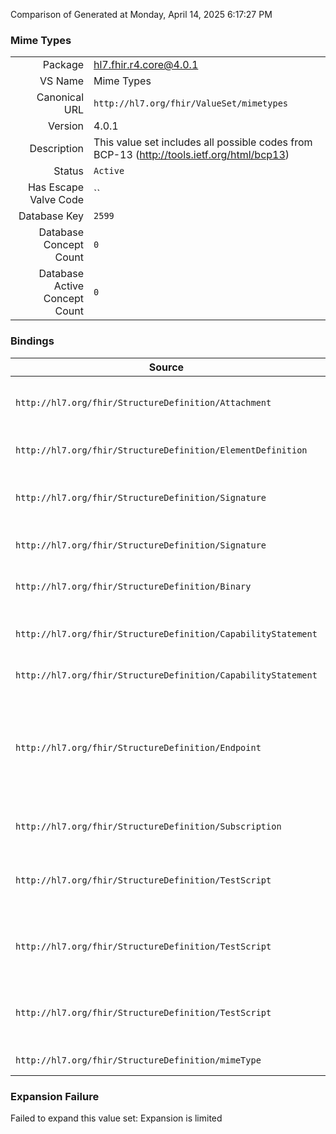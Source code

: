 Comparison of 
Generated at Monday, April 14, 2025 6:17:27 PM

### Mime Types

|      |     |
| ---: | --- |
| Package | hl7.fhir.r4.core@4.0.1 |
| VS Name | Mime Types |
| Canonical URL | `http://hl7.org/fhir/ValueSet/mimetypes` |
| Version | 4.0.1 |
| Description | This value set includes all possible codes from BCP-13 (http://tools.ietf.org/html/bcp13) |
| Status | `Active` |
| Has Escape Valve Code | `` |
| Database Key | `2599` |
| Database Concept Count | `0` |
| Database Active Concept Count | `0` |
### Bindings

| Source | Element | Binding | Strength | Element Short |
| ------ | ------- | ------- | -------- | ------------- |
| `http://hl7.org/fhir/StructureDefinition/Attachment` | `Attachment.contentType` | `http://hl7.org/fhir/ValueSet/mimetypes\|4.0.1` | `Required` | Mime type of the content, with charset etc. |
| `http://hl7.org/fhir/StructureDefinition/ElementDefinition` | `ElementDefinition.mapping.language` | `http://hl7.org/fhir/ValueSet/mimetypes\|4.0.1` | `Required` | Computable language of mapping |
| `http://hl7.org/fhir/StructureDefinition/Signature` | `Signature.targetFormat` | `http://hl7.org/fhir/ValueSet/mimetypes\|4.0.1` | `Required` | The technical format of the signed resources |
| `http://hl7.org/fhir/StructureDefinition/Signature` | `Signature.sigFormat` | `http://hl7.org/fhir/ValueSet/mimetypes\|4.0.1` | `Required` | The technical format of the signature |
| `http://hl7.org/fhir/StructureDefinition/Binary` | `Binary.contentType` | `http://hl7.org/fhir/ValueSet/mimetypes\|4.0.1` | `Required` | MimeType of the binary content |
| `http://hl7.org/fhir/StructureDefinition/CapabilityStatement` | `CapabilityStatement.format` | `http://hl7.org/fhir/ValueSet/mimetypes\|4.0.1` | `Required` | formats supported (xml \| json \| ttl \| mime type) |
| `http://hl7.org/fhir/StructureDefinition/CapabilityStatement` | `CapabilityStatement.patchFormat` | `http://hl7.org/fhir/ValueSet/mimetypes\|4.0.1` | `Required` | Patch formats supported |
| `http://hl7.org/fhir/StructureDefinition/Endpoint` | `Endpoint.payloadMimeType` | `http://hl7.org/fhir/ValueSet/mimetypes\|4.0.1` | `Required` | Mimetype to send. If not specified, the content could be anything (including no payload, if the connectionType defined this) |
| `http://hl7.org/fhir/StructureDefinition/Subscription` | `Subscription.channel.payload` | `http://hl7.org/fhir/ValueSet/mimetypes\|4.0.1` | `Required` | MIME type to send, or omit for no payload |
| `http://hl7.org/fhir/StructureDefinition/TestScript` | `TestScript.setup.action.operation.accept` | `http://hl7.org/fhir/ValueSet/mimetypes\|4.0.1` | `Required` | Mime type to accept in the payload of the response, with charset etc. |
| `http://hl7.org/fhir/StructureDefinition/TestScript` | `TestScript.setup.action.operation.contentType` | `http://hl7.org/fhir/ValueSet/mimetypes\|4.0.1` | `Required` | Mime type of the request payload contents, with charset etc. |
| `http://hl7.org/fhir/StructureDefinition/TestScript` | `TestScript.setup.action.assert.contentType` | `http://hl7.org/fhir/ValueSet/mimetypes\|4.0.1` | `Required` | Mime type to compare against the 'Content-Type' header |
| `http://hl7.org/fhir/StructureDefinition/mimeType` | `Extension.value[x]` | `http://hl7.org/fhir/ValueSet/mimetypes\|4.0.1` | `Required` | Value of extension |

### Expansion Failure

Failed to expand this value set: Expansion is limited
